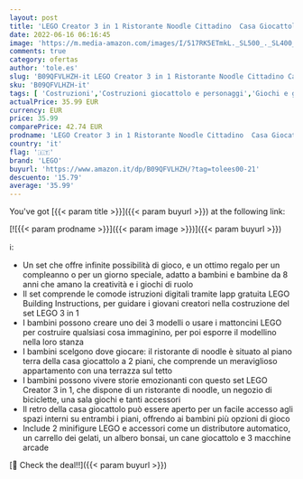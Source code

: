 ```yaml
---
layout: post
title: 'LEGO Creator 3 in 1 Ristorante Noodle Cittadino  Casa Giocattolo con Negozio Bici e Sala da Gioco  Giochi per Bambini Creativi  Idea Regalo  31131'
date: 2022-06-16 06:16:45
image: 'https://m.media-amazon.com/images/I/517RK5ETmkL._SL500_._SL400_.jpg'
comments: true
category: ofertas
author: 'tole.es'
slug: 'B09QFVLHZH-it LEGO Creator 3 in 1 Ristorante Noodle Cittadino Casa...'
sku: 'B09QFVLHZH-it'
tags: [ 'Costruzioni','Costruzioni giocattolo e personaggi','Giochi e giocattoli','lego','🇮🇹', ]
actualPrice: 35.99 EUR
currency: EUR
price: 35.99
comparePrice: 42.74 EUR
prodname: 'LEGO Creator 3 in 1 Ristorante Noodle Cittadino  Casa Giocattolo con Negozio Bici e Sala da Gioco  Giochi per Bambini Creativi  Idea Regalo  31131'
country: 'it'
flag: '🇮🇹'
brand: 'LEGO'
buyurl: 'https://www.amazon.it/dp/B09QFVLHZH/?tag=tolees00-21'
descuento: '15.79'
average: '35.99'
---
```


You've got [{{< param title >}}]({{< param buyurl >}}) at the following link:

[![{{< param prodname >}}]({{< param image >}})]({{< param buyurl >}})

ℹ️:

- Un set che offre infinite possibilità di gioco, e un ottimo regalo per un compleanno o per un giorno speciale, adatto a bambini e bambine da 8 anni che amano la creatività e i giochi di ruolo
- Il set comprende le comode istruzioni digitali tramite lapp gratuita LEGO Building Instructions, per guidare i giovani creatori nella costruzione del set LEGO 3 in 1
- I bambini possono creare uno dei 3 modelli o usare i mattoncini LEGO per costruire qualsiasi cosa immaginino, per poi esporre il modellino nella loro stanza
- I bambini scelgono dove giocare: il ristorante di noodle è situato al piano terra della casa giocattolo a 2 piani, che comprende un meraviglioso appartamento con una terrazza sul tetto
- I bambini possono vivere storie emozionanti con questo set LEGO Creator 3 in 1, che dispone di un ristorante di noodle, un negozio di biciclette, una sala giochi e tanti accessori
- Il retro della casa giocattolo può essere aperto per un facile accesso agli spazi interni su entrambi i piani, offrendo ai bambini più opzioni di gioco
- Include 2 minifigure LEGO e accessori come un distributore automatico, un carrello dei gelati, un albero bonsai, un cane giocattolo e 3 macchine arcade

[🛒 Check the deal!!]({{< param buyurl >}})
